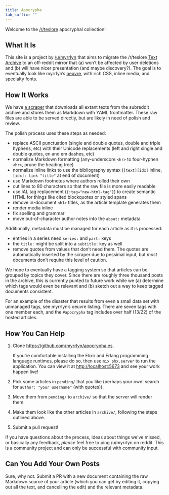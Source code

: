 ```yaml
---
title: Apocrypha
tab_suffix: ""
---
```


Welcome to the [/r/teslore] apocryphal collection!

## What It Is

This site is a project by [/u/myrrlyn] that aims to migrate the /r/teslore
[Text Archive][0] to an off-reddit mirror that (a) won’t be affected by user
deletions and (b) will have nicer presentation (and maybe discovery?). The goal
is to eventually look like myrrlyn’s [oeuvre][1], with rich CSS, inline media,
and specialty fonts.

## How It Works

We have [a scraper][2] that downloads all extant texts from the subreddit
archive and stores them as Markdown with YAML frontmatter. These raw files are
able to be served directly, but are likely in need of polish and review.

The polish process uses these steps as needed:

- replace ASCII punctuation (single and double quotes, double and triple
  hyphens, etc) with their Unicode replacements (left and right single and
  double quotes, en and em dashes, etc)
- normalize Markdown formatting (any-underscore `<hr>` to four-hyphen `<hr>`,
  prune the heading tree)
- normalize inline links to use the bibliography syntax (`[text][idx]` inline,
  `[idx]: link "title"` at end of document)
- use Markdown footnotes where authors rolled their own
- cut lines to 80 characters so that the raw file is more easily readable
- use IAL tag replacement (`{:tag="new-html-tag"}`) to create semantic HTML for
  things like cited blockquotes or styled spans
- remove in-document `<h1>` titles, as the article template generates them
- render media inline
- fix spelling and grammar
- move out-of-character author notes into the `about:` metadata

Additionally, metadata must be managed for each article as it is processed:

- entries in a series need `series:` and `part:` keys
- the `title:` might be split into a `subtitle:` key as well
- remove quotes from values that don’t need them. The quotes are automatically
  inserted by the scraper due to pessimal input, but *most* documents don’t
  require this level of caution.

We hope to eventually have a tagging system so that articles can be grouped by
topics they cover. Since there are roughly three thousand posts in the archive,
this is currently punted to future work while we (a) determine which tags would
even be relevant and (b) sketch out a way to keep tagged documents consistent.

For an example of the disaster that results from even a small data set with
unmanaged tags, see myrrlyn’s oeuvre listing. There are seven tags with one
member each, and the `#apocrypha` tag includes over half (13/22) of the hosted
articles.

## How You Can Help

1. Clone <https://github.com/myrrlyn/apocrypha.es>.

   If you’re comfortable installing the Elixir and Erlang programming language
   runtimes, please do so, then use `mix phx.server` to run the application. You
   can view it at <http://localhost:5673> and see your work happen live!
1. Pick some articles in `pending/` that you like (perhaps your own! search for
   `author: "your username"` (with quotes)).
1. Move them from `pending/` to `archive/` so that the server will render them.
1. Make them look like the other articles in `archive/`, following the steps
   outlined above.
1. Submit a pull request!

If you have questions about the process, ideas about things we’ve missed, or
basically any feedback, *please* feel free to ping /u/myrrlyn on reddit. This is
a community project and can only be successful with community input.

## Can You Add Your Own Posts

Sure, why not. Submit a PR with a new document containing the raw Markdown
source of your article (which you can get by editing it, copying out all the
text, and cancelling the edit) and the relevant metadata.

[0]: //reddit.com/r/teslore/w/archive
[1]: //myrrlyn.net/oeuvre
[2]: //myrrlyn.net/hermaeus
[/r/teslore]: //reddit.com/r/teslore
[/u/myrrlyn]: //reddit.com/u/myrrlyn
